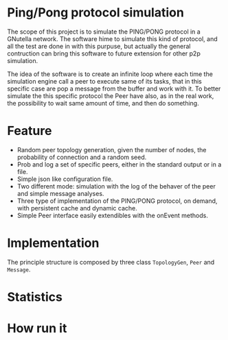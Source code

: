 # Ping/Pong protocol simulation
The scope of this project is to simulate the PING/PONG protocol in a GNutella network. The software hime to simulate this kind of protocol, and all the test are done in with this purpuse, but actually the general contruction can bring this software to future extension for other p2p simulation.

The idea of the software is to create an infinite loop where each time the simulation engine call a peer to execute same of its tasks, that in this specific case are pop a message from the buffer and work with it. To better simulate the this specific protocol the Peer have also, as in the real work, the possibility to wait same amount of time, and then do something.

# Feature
- Random peer topology generation, given the number of nodes, the probability of connection and a random seed.
- Prob and log a set of specific peers, either in the standard output or in a file.
- Simple json like configuration file.
- Two different mode: simulation with the log of the behaver of the peer and  simple message analyses.
- Three type of implementation of the PING/PONG protocol, on demand, with persistent cache and dynamic cache.
- Simple Peer interface easily extendibles with the onEvent methods.

# Implementation
The principle structure is composed by three class `TopologyGen`, `Peer` and `Message`.


# Statistics


# How run it
